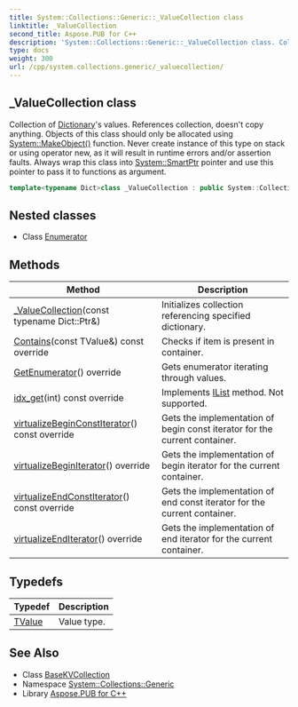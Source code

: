 ```yaml
---
title: System::Collections::Generic::_ValueCollection class
linktitle: _ValueCollection
second_title: Aspose.PUB for C++
description: 'System::Collections::Generic::_ValueCollection class. Collection of Dictionary''s values. References collection, doesn''t copy anything. Objects of this class should only be allocated using System::MakeObject() function. Never create instance of this type on stack or using operator new, as it will result in runtime errors and/or assertion faults. Always wrap this class into System::SmartPtr pointer and use this pointer to pass it to functions as argument in C++.'
type: docs
weight: 300
url: /cpp/system.collections.generic/_valuecollection/
---
```

## _ValueCollection class


Collection of [Dictionary](../dictionary/)'s values. References collection, doesn't copy anything. Objects of this class should only be allocated using [System::MakeObject()](../../system/makeobject/) function. Never create instance of this type on stack or using operator new, as it will result in runtime errors and/or assertion faults. Always wrap this class into [System::SmartPtr](../../system/smartptr/) pointer and use this pointer to pass it to functions as argument.

```cpp
template<typename Dict>class _ValueCollection : public System::Collections::Generic::BaseKVCollection<Dict, Dict::map_t::mapped_type>
```

## Nested classes

* Class [Enumerator](./enumerator/)
## Methods

| Method | Description |
| --- | --- |
| [_ValueCollection](./_valuecollection/)(const typename Dict::Ptr\&) | Initializes collection referencing specified dictionary. |
| [Contains](./contains/)(const TValue\&) const override | Checks if item is present in container. |
| [GetEnumerator](./getenumerator/)() override | Gets enumerator iterating through values. |
| [idx_get](./idx_get/)(int) const override | Implements [IList](../ilist/) method. Not supported. |
| [virtualizeBeginConstIterator](./virtualizebeginconstiterator/)() const override | Gets the implementation of begin const iterator for the current container. |
| [virtualizeBeginIterator](./virtualizebeginiterator/)() override | Gets the implementation of begin iterator for the current container. |
| [virtualizeEndConstIterator](./virtualizeendconstiterator/)() const override | Gets the implementation of end const iterator for the current container. |
| [virtualizeEndIterator](./virtualizeenditerator/)() override | Gets the implementation of end iterator for the current container. |
## Typedefs

| Typedef | Description |
| --- | --- |
| [TValue](./tvalue/) | Value type. |

## See Also

* Class [BaseKVCollection](../basekvcollection/)
* Namespace [System::Collections::Generic](../)
* Library [Aspose.PUB for C++](../../)
